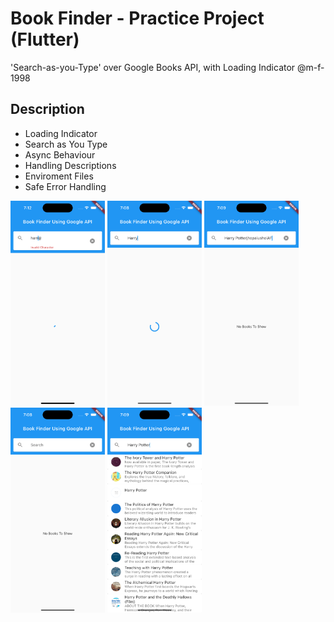 # Book Finder - Practice Project (Flutter)

'Search-as-you-Type' over Google Books API, with Loading Indicator
@m-f-1998

## Description
- Loading Indicator
- Search as You Type
- Async Behaviour
- Handling Descriptions
- Enviroment Files
- Safe Error Handling

<img alt="invalid_character" src="previews/invalid_character.png" width=30% height=30%>
<img alt="loading" src="previews/loading.png" width=30% height=30%>
<img alt="no_results" src="previews/no_results.png" width=30% height=30%>
<img alt="search_empty" src="previews/search_empty.png" width=30% height=30%>
<img alt="valid_search" src="previews/valid_search.png" width=30% height=30%>
